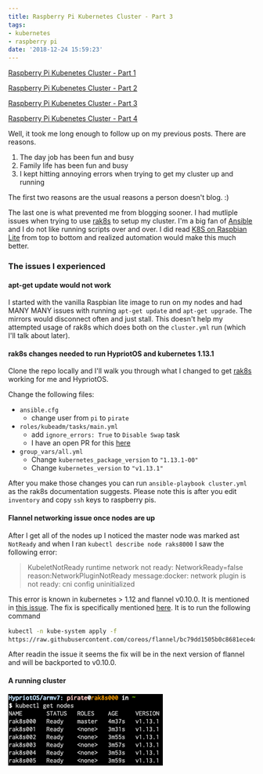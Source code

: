 ```yaml
---
title: Raspberry Pi Kubernetes Cluster - Part 3
tags:
- kubernetes
- raspberry pi
date: '2018-12-24 15:59:23'
---
```


[Raspberry Pi Kubenetes Cluster - Part 1](/posts/raspberry-pi-kubernetes-cluster-part-1)

[Raspberry Pi Kubenetes Cluster - Part 2](/posts/raspberry-pi-kubernetes-cluster-part-2)

[Raspberry Pi Kubenetes Cluster - Part 3](/posts/raspberry-pi-kubernetes-cluster-part-3)

[Raspberry Pi Kubenetes Cluster - Part 4](/posts/raspberry-pi-kubernetes-cluster-part-4)

Well, it took me long enough to follow up on my previous posts.  There are reasons.

1. The day job has been fun and busy
2. Family life has been fun and busy
3. I kept hitting annoying errors when trying to get my cluster up and running

The first two reasons are the usual reasons a person doesn't blog. :)

The last one is what prevented me from blogging sooner.  I had mutliple issues when trying to use [rak8s](https://rak8s.io) to setup my cluster.  I'm a big fan of [Ansible](https://ansible.com) and I do not like running scripts over and over.  I did read [K8S on Raspbian Lite](https://gist.github.com/alexellis/fdbc90de7691a1b9edb545c17da2d975) from top to bottom and realized automation would make this much better.

### The issues I experienced

#### apt-get update would not work

I started with the vanilla Raspbian lite image to run on my nodes and had MANY MANY issues with running `apt-get update` and `apt-get upgrade`.  The mirrors would disconnect often and just stall.  This doesn't help my attempted usage of rak8s which does both on the `cluster.yml` run (which I'll talk about later).

#### rak8s changes needed to run HypriotOS and kubernetes 1.13.1

Clone the repo locally and I'll walk you through what I changed to get [rak8s](https://rak8s.io) working for me and HypriotOS.

Change the following files:

- `ansible.cfg`
  - change user from `pi` to `pirate`
- `roles/kubeadm/tasks/main.yml`
  - add `ignore_errors: True` to `Disable Swap` task
  - I have an open PR for this [here](https://github.com/rak8s/rak8s/pull/46)
- `group_vars/all.yml`
  - Change `kubernetes_package_version` to `"1.13.1-00"`
  - Change `kubernetes_version` to `"v1.13.1"`

After you make those changes you can run `ansible-playbook cluster.yml` as the rak8s documentation suggests.  Please note this is after you edit `inventory` and copy `ssh` keys to raspberry pis.

#### Flannel networking issue once nodes are up

After I get all of the nodes up I noticed the master node was marked ast `NotReady` and when I ran `kubectl describe node raks8000` I saw the following error:

> KubeletNotReady              runtime network not ready: NetworkReady=false reason:NetworkPluginNotReady message:docker: network plugin is not ready: cni config uninitialized

This error is known in kubernetes > 1.12 and flannel v0.10.0.  It is mentioned in [this issue](https://github.com/coreos/flannel/issues/1044).  The fix is specifically mentioned [here](https://github.com/coreos/flannel/issues/1044#issuecomment-427247749).  It is to run the following command

```bash
kubectl -n kube-system apply -f
https://raw.githubusercontent.com/coreos/flannel/bc79dd1505b0c8681ece4de4c0d86c5cd2643275/Documentation/kube-flannel.yml
```

After readin the issue it seems the fix will be in the next version of flannel and will be backported to v0.10.0.

#### A running cluster

![Running Cluster](/images/kubernetes_cluster/running_cluster.png)

